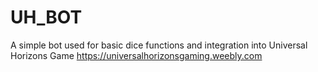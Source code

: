 # UH_BOT

A simple bot used for basic dice functions and integration into Universal Horizons Game
<https://universalhorizonsgaming.weebly.com>
